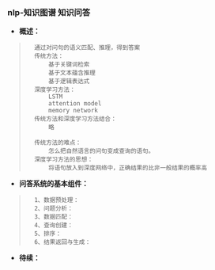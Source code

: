 ### nlp-知识图谱 知识问答
- **概述：**
>       通过对问句的语义匹配、推理，得到答案
>       传统方法：
>           基于关键词检索
>           基于文本蕴含推理
>           基于逻辑表达式
>       深度学习方法：
>           LSTM
>           attention model
>           memory network
>       传统方法和深度学习方法结合：
>           略
>
>       传统方法的难点：
>           怎么把自然语言的问句变成查询的语句。
>       深度学习方法的思想：
>           将语句放入到深度网络中，正确结果的比非一般结果的概率高
>
>
>

- **问答系统的基本组件：**
>       1、数据预处理：
>       2、问题分析：
>       3、数据匹配：
>       4、查询创建：
>       5、排序：
>       6、结果返回与生成：
>
>
>
>
>
>

- **待续：**
>
>
>
>
>
>
>
>
>
>
